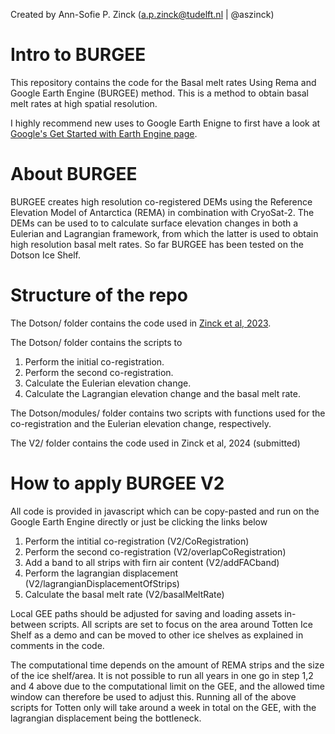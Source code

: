 Created by Ann-Sofie P. Zinck (a.p.zinck@tudelft.nl | @aszinck)

# Intro to BURGEE
This repository contains the code for the Basal melt rates Using Rema and Google Earth Engine (BURGEE) method. This is a method to obtain basal melt rates at high spatial resolution.

I highly recommend new uses to Google Earth Enigne to first have a look at [Google's Get Started with Earth Engine page](https://developers.google.com/earth-engine/guides/getstarted).

# About BURGEE
BURGEE creates high resolution co-registered DEMs using the Reference Elevation Model of Antarctica (REMA) in combination with CryoSat-2. The DEMs can be used to to calculate surface elevation changes in both a Eulerian and Lagrangian framework, from which the latter is used to obtain high resolution basal melt rates. 
So far BURGEE has been tested on the Dotson Ice Shelf.

# Structure of the repo
The Dotson/ folder contains the code used in [Zinck et al, 2023](https://doi.org/10.5194/tc-17-3785-2023).

The Dotson/ folder contains the scripts to
1. Perform the initial co-registration.
2. Perform the second co-registration.
3. Calculate the Eulerian elevation change.
4. Calculate the Lagrangian elevation change and the basal melt rate.

The Dotson/modules/ folder contains two scripts with functions used for the co-registration and the Eulerian elevation change, respectively.

The V2/ folder contains the code used in Zinck et al, 2024 (submitted)

# How to apply BURGEE V2
All code is provided in javascript which can be copy-pasted and run on the Google Earth Engine directly or just be clicking the links below

1. Perform the intitial co-registration (V2/CoRegistration)
2. Perform the second co-registration (V2/overlapCoRegistration)
3. Add a band to all strips with firn air content (V2/addFACband)
4. Perform the lagrangian displacement (V2/lagrangianDisplacementOfStrips)
5. Calculate the basal melt rate (V2/basalMeltRate)

Local GEE paths should be adjusted for saving and loading assets in-between scripts. All scripts are set to focus on the area around Totten Ice Shelf as a demo and can be moved to other ice shelves as explained in comments in the code.

The computational time depends on the amount of REMA strips and the size of the ice shelf/area. It is not possible to run all years in one go in step 1,2 and 4 above due to the computational limit on the GEE, and the allowed time window can therefore be used to adjust this. Running all of the above scripts for Totten only will take around a week in total on the GEE, with the lagrangian displacement being the bottleneck. 


